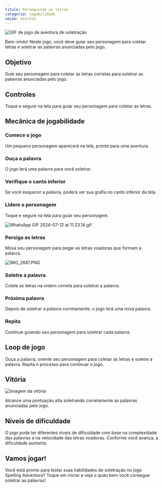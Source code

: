 ```yaml
---
título: Perseguindo as letras
categoria: jogabilidade
seção: escrita
---
```

![GIF de jogo de aventura de soletração](https://help.Studycat.com/hc/article_attachments/34964422592281)

Bem-vindo! Neste jogo, você deve guiar seu personagem para coletar letras e soletrar as palavras anunciadas pelo jogo.

## Objetivo

Guie seu personagem para coletar as letras corretas para soletrar as palavras anunciadas pelo jogo.

## Controles

Toque e segure na tela para guiar seu personagem para coletar as letras.

## Mecânica de jogabilidade

### Comece o jogo

Um pequeno personagem aparecerá na tela, pronto para uma aventura.

### Ouça a palavra

O jogo lerá uma palavra para você soletrar.

### Verifique o canto inferior

Se você esquecer a palavra, poderá ver sua grafia no canto inferior da tela.

### Lidere o personagem

Toque e segure na tela para guiar seu personagem.

![WhatsApp GIF 2024-07-12 at 11.23.14.gif](https://help.Studycat.com/hc/article_attachments/34964428229401)

### Persiga as letras

Mova seu personagem para pegar as letras voadoras que formam a palavra.

![IMG_2687.PNG](https://help.Studycat.com/hc/article_attachments/34824459449625)

### Soletre a palavra

Colete as letras na ordem correta para soletrar a palavra.

### Próxima palavra

Depois de soletrar a palavra corretamente, o jogo lerá uma nova palavra.

### Repita

Continue guiando seu personagem para soletrar cada palavra.

## Loop de jogo

Ouça a palavra, oriente seu personagem para coletar as letras e soletre a palavra. Repita o processo para continuar o jogo.

## Vitória

![Imagem da vitória](https://help.Studycat.com/hc/article_attachments/34964428232601)

Alcance uma pontuação alta soletrando corretamente as palavras anunciadas pelo jogo.

## Níveis de dificuldade

O jogo pode ter diferentes níveis de dificuldade com base na complexidade das palavras e na velocidade das letras voadoras. Conforme você avança, a dificuldade aumenta.

## Vamos jogar!

Você está pronto para testar suas habilidades de soletração no jogo Spelling Adventure? Toque em iniciar e veja o quão bem você consegue soletrar as palavras!